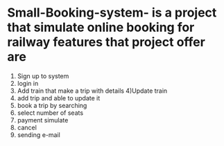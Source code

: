 # Small-Booking-system- is a project that simulate online booking for railway  features that project offer are
1) Sign up to system
2) login in 
3) Add train that make a trip with details 
4)Update train
5) add trip and able to update it 
6) book a trip by searching
7) select number of seats
8) payment simulate
9) cancel
10) sending e-mail
